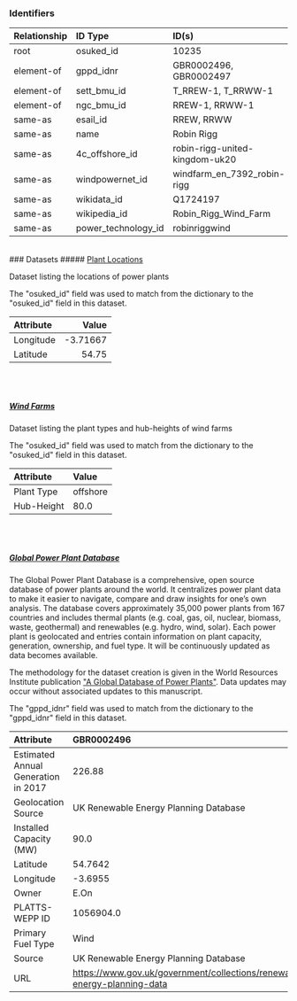 ### Identifiers

| Relationship   | ID Type             | ID(s)                          |
|:---------------|:--------------------|:-------------------------------|
| root           | osuked_id           | 10235                          |
| element-of     | gppd_idnr           | GBR0002496, GBR0002497         |
| element-of     | sett_bmu_id         | T_RREW-1, T_RRWW-1             |
| element-of     | ngc_bmu_id          | RREW-1, RRWW-1                 |
| same-as        | esail_id            | RREW, RRWW                     |
| same-as        | name                | Robin Rigg                     |
| same-as        | 4c_offshore_id      | robin-rigg-united-kingdom-uk20 |
| same-as        | windpowernet_id     | windfarm_en_7392_robin-rigg    |
| same-as        | wikidata_id         | Q1724197                       |
| same-as        | wikipedia_id        | Robin_Rigg_Wind_Farm           |
| same-as        | power_technology_id | robinriggwind                  |

<br>
### Datasets
##### <a href="https://raw.githubusercontent.com/OSUKED/Dictionary-Datasets/main/datasets/plant-locations/datapackage.json">Plant Locations</a>

Dataset listing the locations of power plants

The "osuked_id" field was used to match from the dictionary to the "osuked_id" field in this dataset.

| Attribute   |    Value |
|:------------|---------:|
| Longitude   | -3.71667 |
| Latitude    | 54.75    |

<br><br>
##### <a href="https://raw.githubusercontent.com/OSUKED/Dictionary-Datasets/main/datasets/wind-farms/datapackage.json">Wind Farms</a>

Dataset listing the plant types and hub-heights of wind farms

The "osuked_id" field was used to match from the dictionary to the "osuked_id" field in this dataset.

| Attribute   | Value    |
|:------------|:---------|
| Plant Type  | offshore |
| Hub-Height  | 80.0     |

<br><br>
##### <a href="https://raw.githubusercontent.com/OSUKED/Dictionary-Datasets/main/datasets/global-power-plant-database/datapackage.json">Global Power Plant Database</a>

The Global Power Plant Database is a comprehensive, open source database of power plants around the world. It centralizes power plant data to make it easier to navigate, compare and draw insights for one’s own analysis. The database covers approximately 35,000 power plants from 167 countries and includes thermal plants (e.g. coal, gas, oil, nuclear, biomass, waste, geothermal) and renewables (e.g. hydro, wind, solar). Each power plant is geolocated and entries contain information on plant capacity, generation, ownership, and fuel type. It will be continuously updated as data becomes available. 

The methodology for the dataset creation is given in the World Resources Institute publication ["A Global Database of Power Plants"](https://www.wri.org/research/global-database-power-plants). Data updates may occur without associated updates to this manuscript.

The "gppd_idnr" field was used to match from the dictionary to the "gppd_idnr" field in this dataset.

| Attribute                           | GBR0002496                                                               | GBR0002497                                                               |
|:------------------------------------|:-------------------------------------------------------------------------|:-------------------------------------------------------------------------|
| Estimated Annual Generation in 2017 | 226.88                                                                   | 226.88                                                                   |
| Geolocation Source                  | UK Renewable Energy Planning Database                                    | UK Renewable Energy Planning Database                                    |
| Installed Capacity (MW)             | 90.0                                                                     | 90.0                                                                     |
| Latitude                            | 54.7642                                                                  | 54.7473                                                                  |
| Longitude                           | -3.6955                                                                  | -3.7293                                                                  |
| Owner                               | E.On                                                                     | E.On                                                                     |
| PLATTS-WEPP ID                      | 1056904.0                                                                | 1056904.0                                                                |
| Primary Fuel Type                   | Wind                                                                     | Wind                                                                     |
| Source                              | UK Renewable Energy Planning Database                                    | UK Renewable Energy Planning Database                                    |
| URL                                 | https://www.gov.uk/government/collections/renewable-energy-planning-data | https://www.gov.uk/government/collections/renewable-energy-planning-data |
